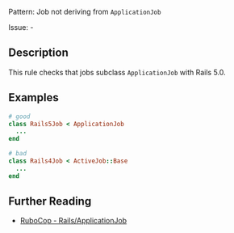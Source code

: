 Pattern: Job not deriving from `ApplicationJob`

Issue: -

## Description

This rule checks that jobs subclass `ApplicationJob` with Rails 5.0.

## Examples

```ruby
# good
class Rails5Job < ApplicationJob
  ...
end

# bad
class Rails4Job < ActiveJob::Base
  ...
end
```

## Further Reading

* [RuboCop - Rails/ApplicationJob](https://rubocop.readthedocs.io/en/latest/cops_rails/#railsapplicationjob)
